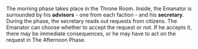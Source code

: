 The morning phase takes place in the Throne Room.
Inside, the Emanator is surrounded by his **advisors** - one from each faction - and his **secretary**. During the phase, the secretary reads out requests from citizens. The Emanator can choose whether to accept the request or not. If he accepts it, there may be immediate consequences, or he may have to act on the request in The Afternoon Phase.